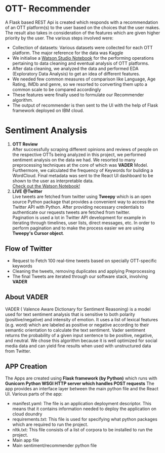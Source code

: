 # OTT- Recommender
A Flask based REST Api is created which responds with a recommendation of an OTT platform(s) to the user based on the choices that the user makes.
The result also takes in consideration of the features which are given higher priority by the user.
The various steps involved were:
-  Collection of datasets: Various datasets were collected for each OTT platform. The major reference for the data was Kaggle
-  We initialise a [Watson Studio Notebook](https://eu-gb.dataplatform.cloud.ibm.com/analytics/notebooks/v2/d7f89838-67bc-421b-bf72-ff9c33a5d4eb/view?access_token=05d7c8d20083ba2d73e4cd1d3cff4ef57e7b104bfb679014ecacbe1a0a761992)  for the performing operations pertaining to data cleaning and eventual analysis of OTT platforms.
-  After data cleaning, we analyzed the data and performed EDA (Exploratory Data Analysis) to get an idea of different features.
-  We needed few common measures of comparison like Language, Age Rating, IMDb and genre, so we resorted to converting them upto a common scale to be compared accordingly
-  These features were finally used to formulate our Recommender algorithm.
-  The output of recommender is then sent to the UI with the help of Flask framework deployed on IBM cloud.
# Sentiment Analysis
1. **OTT Review** <br>
After successfully scraping different opinions and reviews of people on the respective OTTs being analyzed in this project, we performed sentiment analysis on the data we had. We resorted to many preprocessing techniques at the core of which was **VADER** Model. Furthermore, we calculated the frequency of Keywords for building a WordCloud. Final metadata was sent to the React UI dashboard to be shown to the user as interpretable data. <br>
[Check out the Watson Notebook!](https://eu-gb.dataplatform.cloud.ibm.com/analytics/notebooks/v2/a7496980-1878-4e14-aea4-ff1261c03905/view?access_token=775c4c63558a50c5db29d8acda6e4b12a49b683f1c1dde67fcad1c56f793c7d9)
2. **LIVE @Twitter** <br> 
Live tweets are fetched from twitter using **Tweepy** which is an open source Python package that provides a convenient way to access the Twitter API with Python.
After providing necessary credentials to authenticate our requests tweets are fetched from twitter. <br>
Pagination is used a lot in Twitter API development for example in iterating through timelines, user lists, direct messages, etc. In order to perform pagination and to make the process easier we are using **Tweepy's Cursor object**. 
## Flow of Twitter
- Request to Fetch 100 real-time tweets based on specially OTT-specific keywords
- Cleaning the tweets, removing duplicates and applying Preprocessing
- The final Tweets are iterated through our software stack, involving **VADER**
## About VADER
VADER ( Valence Aware Dictionary for Sentiment Reasoning) is a model used for text sentiment analysis that is sensitive to both polarity (positive/negative) and intensity of emotion. It uses a list of lexical features (e.g. word) which are labeled as positive or negative according to their semantic orientation to calculate the text sentiment. Vader sentiment returns the probability of a given input sentence to be positive, negative, and neutral. We chose this algorithm because it is well optimized for social media data and can yield fine results when used with unstructured data from Twitter.

## APP Creation
The Apps are created using **Flask framework (by Python)** which runs with **Gunicorn Python WSGI HTTP server which handles POST requests**
The app provides an interface layer between the main python file and the React UI.
Various parts of the app:
- manifest.yaml: The file is an application deployment descriptor. This means that it contains information needed to deploy the application on cloud doundry
- requirements.txt: This file is used for specifying what python packages which are required to run the project.
- nltk.txt: This file consists of a list of corpora to be installed to run the project.
- Main app file
- Main sentiment/recommender python file




